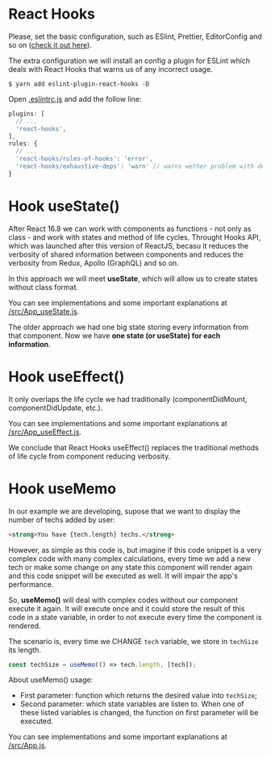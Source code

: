 # React Hooks

Please, set the basic configuration, such as ESlint, Prettier, EditorConfig and so on ([check it out here](https://github.com/rodrigotamura/go-stack-2019/tree/master/module03/react-first-project#eslint-prettier-and-editorconfig)).

The extra configuration we will install an config a plugin for ESLint which deals with React Hooks that warns us of any incorrect usage.

`$ yarn add eslint-plugin-react-hooks -D`

Open [.eslintrc.js](./.eslintrc.js) and add the follow line:

```javascript
plugins: [
  // ...
  'react-hooks',
],
rules: {
  // ...
  'react-hooks/rules-of-hooks': 'error',
  'react-hooks/exhaustive-deps': 'warn' // warns wether problem with dependencies
}
```

# Hook useState()

After React 16.8 we can work with components as functions - not only as class - and work with states and method of life cycles. Throught Hooks API, which was launched after this version of ReactJS, becasu it reduces the verbosity of shared information between components and reduces the verbosity from Redux, Apollo (GraphQL) and so on.

In this approach we will meet **useState**, which will allow us to create states without class format.

You can see implementations and some important explanations at [/src/App_useState.js](./src/App_useState.js).

The older approach we had one big state storing every information from that component. Now we have **one state (or useState) for each information**.

# Hook useEffect()

It only overlaps the life cycle we had traditionally (componentDidMount, componentDidUpdate, etc.).

You can see implementations and some important explanations at [/src/App_useEffect.js](./src/App_useEffect.js).

We conclude that React Hooks useEffect() replaces the traditional methods of life cycle from component reducing verbosity.

# Hook useMemo

In our example we are developing, supose that we want to display the number of techs added by user:

```html
<strong>You have {tech.length} techs.</strong>
```

However, as simple as this code is, but imagine if this code snippet is a very complex code with many complex calculations, every time we add a new tech or make some change on any state this component will render again and this code snippet will be executed as well. It will impair the app's performance.

So, **useMemo()** will deal with complex codes without our component execute it again. It will execute once and it could store the result of this code in a state variable, in order to not execute every time the component is rendered.

The scenario is, every time we CHANGE `tech` variable, we store in `techSize` its length.

```javascript
const techSize = useMemo(() => tech.length, [tech]);
```

About useMemo() usage:

- First parameter: function which returns the desired value into `techSize`;
- Second parameter: which state variables are listen to. When one of these listed variables is changed, the function on first parameter will be executed.

You can see implementations and some important explanations at [/src/App.js](./src/App.js).
